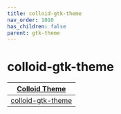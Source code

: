 ```yaml
---
title: colloid-gtk-theme
nav_order: 1010
has_children: false
parent: gtk-theme
---
```



# colloid-gtk-theme

| [Colloid Theme](https://samwhelp.github.io/note-about-theme/read/desktop-theme/themes/colloid-theme.html) |
| --- |
| [colloid-gtk-theme](https://github.com/vinceliuice/Colloid-gtk-theme) |
